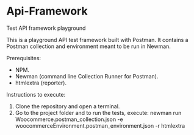 # Api-Framework
Test API framework playground

This is a playground API test framework built with Postman.
It contains a Postman collection and environment meant to be run in Newman.

Prerequisites:
* NPM.
* Newman (command line Collection Runner for Postman).
* htmlextra (reporter).

Instructions to execute:
1. Clone the repository and open a terminal.
2. Go to the project folder and to run the tests, execute: newman run Woocommerce.postman_collection.json -e woocommerceEnvironment.postman_environment.json -r htmlextra

